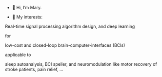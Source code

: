 - 👋 Hi, I’m Mary.

- 💞️ My interests: 


Real-time signal processing algorithm design, and deep learning 


for 


low-cost and closed-loop brain-computer-interfaces (BCIs)



applicable to



sleep autoanalysis, BCI speller, and neuromodulation like motor recovery of stroke patients, pain relief, ... 
